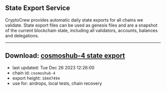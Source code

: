 ## State Export Service
CryptoCrew provides automatic daily state exports for all chains we validate. State export files can be used as genesis files and are a snapshot of the current blockchain state, including all validators, accounts, balances and delegations.

---
**Download: [cosmoshub-4 state export](https://dl.ccvalidators.com/SERVICE/cosmoshub/cosmoshub-4_export_18447494.json)**
---

- last updated: Tue Dec 26 2023 12:26:00
- chain id: `cosmoshub-4`
- export height: `18447494`
- use for: airdrops, local tests, chain recovery
